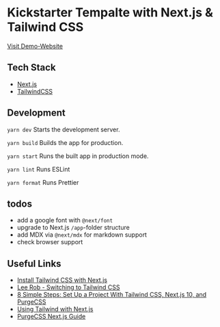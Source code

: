 # Kickstarter Tempalte with Next.js & Tailwind CSS

[Visit Demo-Website](https://nextjs-tailwindcss-kickstarter.vercel.app/)

## Tech Stack

* [Next.js](https://nextjs.org/)
* [TailwindCSS](https://tailwindcss.com/)

## Development

`yarn dev` Starts the development server.

`yarn build` Builds the app for production.

`yarn start` Runs the built app in production mode.

`yarn lint` Runs ESLint

`yarn format` Runs Prettier

## todos

* add a google font with `@next/font`
* upgrade to Next.js `/app`-folder structure
* add MDX via `@next/mdx` for markdown support
* check browser support

## Useful Links

* [Install Tailwind CSS with Next.js](https://tailwindcss.com/docs/guides/nextjs)
* [Lee Rob - Switching to Tailwind CSS](https://leerob.io/blog/tailwind)
* [8 Simple Steps: Set Up a Project With Tailwind CSS, Next.js 10, and PurgeCSS](https://medium.com/better-programming/8-simple-steps-set-up-a-project-with-tailwind-css-next-js-10-and-purgecss-c44e1104bdf0)
* [Using Tailwind with Next.js](https://sergiodxa.com/articles/next-tailwind)
* [PurgeCSS Next.js Guide](https://purgecss.com/guides/next.html)
